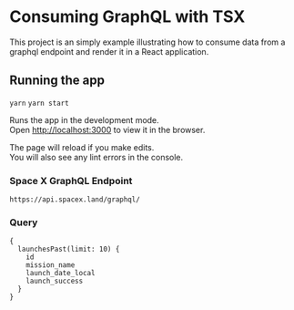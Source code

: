 # Consuming GraphQL with TSX

This project is an simply example illustrating how to consume data from a graphql endpoint and render it in a React application.

## Running the app
`yarn`
`yarn start`

Runs the app in the development mode.\
Open [http://localhost:3000](http://localhost:3000) to view it in the browser.

The page will reload if you make edits.\
You will also see any lint errors in the console.

### Space X GraphQL Endpoint

`https://api.spacex.land/graphql/`

### Query

```
{
  launchesPast(limit: 10) {
    id
    mission_name
    launch_date_local
    launch_success
  }
}

```
